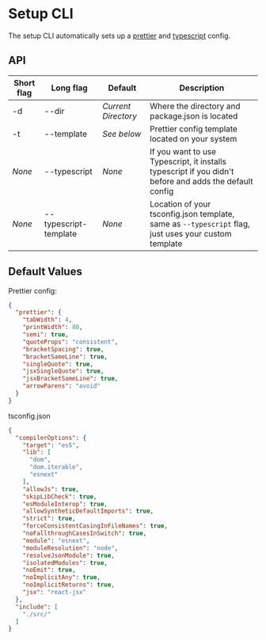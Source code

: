 # Setup CLI

The setup CLI automatically sets up a [prettier](https://www.npmjs.com/package/prettier) and [typescript](https://www.npmjs.com/package/typescript) config.

## API

<table>
    <thead>
    <th>Short flag</th>
    <th>Long flag</th>
    <th>Default</th>
    <th>Description</th>
    </thead>
<tbody>
    <tr>
        <td>-d</td>
        <td>--dir</td>
        <td><i>Current Directory</i></td>
        <td>Where the directory and package.json is located</td>
    </tr>
    <tr>
        <td>-t</td>
        <td>--template</td>
        <td><i>See below</i></td>
        <td>Prettier config template located on your system</td>
    </tr>
    <tr>
        <td><i>None</i></td>
        <td>--typescript</td>
        <td><i>None</i></td>
        <td>If you want to use Typescript, it installs typescript if you didn't before and adds the default config</td>
    </tr>
    <tr>
        <td><i>None</i></td>
        <td>--typescript-template</td>
        <td><i>None</i></td>
        <td>Location of your tsconfig.json template, same as <code>--typescript</code> flag, just uses your custom template</td>
    </tr>
</tbody>
</table>

## Default Values

Prettier config:
```json
{
  "prettier": {
    "tabWidth": 4,
    "printWidth": 80,
    "semi": true,
    "quoteProps": "consistent",
    "bracketSpacing": true,
    "bracketSameLine": true,
    "singleQuote": true,
    "jsxSingleQuote": true,
    "jsxBracketSameLine": true,
    "arrowParens": "avoid"
  }
}
```

tsconfig.json
```json
{
  "compilerOptions": {
    "target": "es5",
    "lib": [
      "dom",
      "dom.iterable",
      "esnext"
    ],
    "allowJs": true,
    "skipLibCheck": true,
    "esModuleInterop": true,
    "allowSyntheticDefaultImports": true,
    "strict": true,
    "forceConsistentCasingInFileNames": true,
    "noFallthroughCasesInSwitch": true,
    "module": "esnext",
    "moduleResolution": "node",
    "resolveJsonModule": true,
    "isolatedModules": true,
    "noEmit": true,
    "noImplicitAny": true,
    "noImplicitReturns": true,
    "jsx": "react-jsx"
  },
  "include": [
    "./src/"
  ]
}
```
